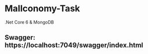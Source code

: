 # Mallconomy-Task
.Net Core 6 &amp; MongoDB 

## Swagger: https://localhost:7049/swagger/index.html
